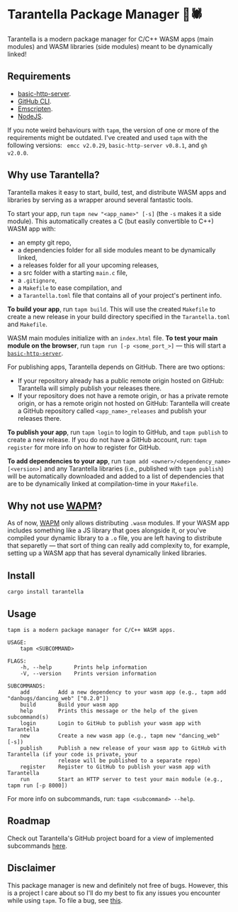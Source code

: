 # Tarantella Package Manager 💃🕷

Tarantella is a modern package manager for C/C++ WASM apps (main modules) and WASM libraries (side modules) meant to be dynamically linked!

## Requirements

- [basic-http-server](https://crates.io/crates/basic-http-server).
- [GitHub CLI](https://github.com/cli/cli#installation).
- [Emscripten](https://emscripten.org/docs/getting_started/downloads.html).
- [NodeJS](https://nodejs.org/download/).

If you note weird behaviours with `tapm`, the version of one or more of the requirements might be outdated. I've created and used `tapm` with the following versions: ` emcc v2.0.29`, `basic-http-server v0.8.1`, and `gh v2.0.0`.

## Why use Tarantella?

Tarantella makes it easy to start, build, test, and distribute WASM apps and libraries by serving as a wrapper around several fantastic tools.

To start your app, run `tapm new "<app_name>" [-s]` (the `-s` makes it a side module). This automatically creates a C (but easily convertible to C++) WASM app with:
- an empty git repo,
- a dependencies folder for all side modules meant to be dynamically linked,
- a releases folder for all your upcoming releases,
- a src folder with a starting `main.c` file,
- a `.gitignore`,
- a `Makefile` to ease compilation, and
- a `Tarantella.toml` file that contains all of your project's pertinent info.

**To build your app**, run `tapm build`. This will use the created `Makefile` to create a new release in your build directory specified in the `Tarantella.toml` and `Makefile`. 

WASM main modules initialize with an `index.html` file. **To test your main module on the browser**, run `tapm run [-p <some_port_>]` — this will start a [`basic-http-server`](https://crates.io/crates/basic-http-server).

For publishing apps, Tarantella depends on GitHub. There are two options:
- If your repository already has a public remote origin hosted on GitHub: Tarantella will simply publish your releases there.
- If your repository does not have a remote origin, or has a private remote origin, or has a remote origin not hosted on GitHub: Tarantella will create a GitHub repository called `<app_name>_releases` and publish your releases there. 

**To publish your app**, run `tapm login` to login to GitHub, and `tapm publish` to create a new release. If you do not have a GitHub account, run: `tapm register` for more info on how to register for GitHub.

**To add dependencies to your app**, run `tapm add <owner>/<dependency_name> [<version>]` and any Tarantella libraries (i.e., published with `tapm publish`) will be automatically downloaded and added to a list of dependencies that are to be dynamically linked at compilation-time in your `Makefile`.

## Why not use [WAPM](https://wapm.io/)?

As of now, [WAPM](https://wapm.io/) only allows distributing `.wasm` modules. If your WASM app includes something like a JS library that goes alongside it, or you've compiled your dynamic library to a `.o`  file, you are left having to distribute that separetly — that sort of thing can really add complexity to, for example, setting up a WASM app that has several dynamically linked libraries.

## Install

```
cargo install tarantella
```

## Usage

```
tapm is a modern package manager for C/C++ WASM apps.

USAGE:
    tapm <SUBCOMMAND>

FLAGS:
    -h, --help       Prints help information
    -V, --version    Prints version information

SUBCOMMANDS:
    add         Add a new dependency to your wasm app (e.g., tapm add "danbugs/dancing_web" ["0.2.0"])
    build       Build your wasm app
    help        Prints this message or the help of the given subcommand(s)
    login       Login to GitHub to publish your wasm app with Tarantella
    new         Create a new wasm app (e.g., tapm new "dancing_web" 
[-s])
    publish     Publish a new release of your wasm app to GitHub with Tarantella (if your code is private, your
                release will be published to a separate repo)       
    register    Register to GitHub to publish your wasm app with Tarantella
    run         Start an HTTP server to test your main module (e.g., tapm run [-p 8000])
```

For more info on subcommands, run: `tapm <subcommand> --help`.

## Roadmap

Check out Tarantella's GitHub project board for a view of implemented subcommands [here](https://github.com/danbugs/tarantella/projects/1).

## Disclaimer

This package manager is new and definitely not free of bugs. However, this is a project I care about so I'll do my best to fix any issues you encounter while using `tapm`. To file a bug, see [this](https://github.com/danbugs/tarantella/issues).